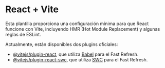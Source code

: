 # React + Vite

Esta plantilla proporciona una configuración mínima para que React funcione con Vite, incluyendo HMR (Hot Module Replacement) y algunas reglas de ESLint.

Actualmente, están disponibles dos plugins oficiales:

- [@vitejs/plugin-react](https://github.com/vitejs/vite-plugin-react/blob/main/packages/plugin-react/README.md), que utiliza [Babel](https://babeljs.io/) para el Fast Refresh.
- [@vitejs/plugin-react-swc](https://github.com/vitejs/vite-plugin-react-swc), que utiliza [SWC](https://swc.rs/) para el Fast Refresh.

